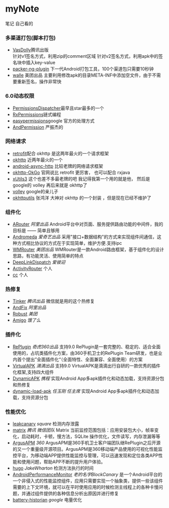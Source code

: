# myNote
笔记 自己看的
### 多渠道打包(脚本打包)
* [VasDolly](https://github.com/Tencent/VasDolly)腾讯出版<br>
针对v1签名方式，利用zip的comment区域
针对v2签名方式，利用apk中的签名块中插入key-value
* [packer-ng-plugin](https://github.com/mcxiaoke/packer-ng-plugin)
下一代Android打包工具，100个渠道包只需要10秒钟 
* [walle](https://github.com/Meituan-Dianping/walle) 美团出品  主要利用修改apk的目录META-INF中添加空文件，由于不需要重新签名，操作非常快
### 6.0动态权限
* [PermissionsDispatcher](https://github.com/permissions-dispatcher/PermissionsDispatcher)最早且star最多的一个
* [RxPermissions](https://github.com/tbruyelle/RxPermissions)链式编程
* [easypermissions](https://github.com/googlesamples/easypermissions)google 官方的处理方式
* [AndPermission](https://github.com/yanzhenjie/AndPermission) 严振杰的
### 网络请求
* [retrofit](https://github.com/square/retrofit)配合 okhttp 是这两年最火的一个请求框架
* [okhttp](https://github.com/square/okhttp) 近两年最火的一个
* [android-async-http](https://github.com/loopj/android-async-http) 比较老牌的网络请求框架
* [okhttp-OkGo](https://github.com/jeasonlzy/okhttp-OkGo) 官网说比 retrofit 更厉害， 也可以配合 rxjava
* [xUtils3](https://github.com/wyouflf/xUtils3) 这个也差不多最老牌的吧  我记得我第一个用的就是他， 然后是 google的 volley 再后来就是 okhttp了
* [volley](https://github.com/google/volley) google的亲儿子
* [okhttputils](https://github.com/hongyangAndroid/okhttputils) 张鸿洋 大神对 okhttp 的一个封装 ，但是现在已经不维护了

### 组件化
* [ARouter](https://github.com/alibaba/ARouter) *阿里出品* 
Android平台中对页面、服务提供路由功能的中间件，我的目标是 —— 简单且够用
* [Andromeda](https://github.com/iqiyi/Andromeda) *爱奇艺出品* 
采用"接口+数据结构"的方式来实现组件间通信，这种方式相比协议的方式在于实现简单，维护方便.支持ipc
* [WMRouter](https://github.com/meituan/WMRouter) *美团出品* 
WMRouter是一款Android路由框架，基于组件化的设计思路，有功能灵活、使用简单的特点
* [DeepLinkDispatch](https://github.com/jeasonlzy/okhttp-OkGo) *爱彼迎*
* [ActivityRouter](https://github.com/mzule/ActivityRouter) 个人
* [cc](https://github.com/luckybilly/CC) 个人

### 热修复
* [Tinker](https://github.com/Tencent/tinker/wiki) *腾讯出品*  微信就是用的这个热修复
* [AndFix](https://github.com/alibaba/AndFix) *阿里出品* 
* [Robust](https://github.com/Meituan-Dianping/Robust) *美团*
* [Amigo](https://github.com/eleme/Amigo) *饿了么*
### 插件化
* [RePlugin](https://github.com/Qihoo360/RePlugin) *奇虎360出品* 支持9.0  RePlugin是一套完整的、稳定的、适合全面使用的，占坑类插件化方案，由360手机卫士的RePlugin Team研发，也是业内首个提出”全面插件化“（全面特性、全面兼容、全面使用）的方案
* [VirtualAPK](https://github.com/didi/VirtualAPK) *滴滴出品* 支持9.0  VirtualAPK是滴滴出行自研的一款优秀的插件化框架,支持四大组件
* [DynamicAPK](https://github.com/CtripMobile/DynamicAPK) *携程*  实现Android App多apk插件化和动态加载，支持资源分包和热修复
* [dynamic-load-apk](https://github.com/singwhatiwanna/dynamic-load-apk) *任玉刚 任主席*  实现Android App多apk插件化和动态加载，支持资源分包
### 性能优化
* [leakcanary](https://github.com/square/leakcanary/) *square*  检测内存泄露
* [matrix](https://github.com/Tencent/matrix) *腾讯 微信团队*  Matrix 当前监控范围包括：应用安装包大小，帧率变化，启动耗时，卡顿，慢方法，SQLite 操作优化，文件读写，内存泄漏等等
* [ArgusAPM](https://github.com/Qihoo360/ArgusAPM) *360*  ArgusAPM是360手机卫士客户端团队继RePlugin之后开源的又一个重量级开源项目。ArgusAPM是360移动端产品使用的可视化性能监控平台，为移动端APP提供性能监控与管理，可以迅速发现和定位各类APP性能和使用问题，帮助APP不断的提升用户体验。
* [hugo](https://github.com/JakeWharton/hugo) *JakeWharton*  检测方法执行的时间
* [AndroidPerformanceMonitor](https://github.com/markzhai/AndroidPerformanceMonitor) *老的名字BlockCanary*  是一个Android平台的一个非侵入式的性能监控组件，应用只需要实现一个抽象类，提供一些该组件需要的上下文环境，就可以在平时使用应用的时候检测主线程上的各种卡慢问题，并通过组件提供的各种信息分析出原因并进行修复
* [battery-historian](https://github.com/google/battery-historian) *google*  电量优化

